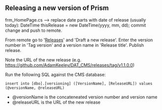 ## Releasing a new version of Prism

frm_HomePage.cs --> replace date parts with date of release (usually today):
	DateTime thisRelease = new DateTime(yyyy, mm, dd);
commit change and push to remote.

From remote go to '[Releases](https://github.com/AdamKeeley/DAT_CMS/releases)' and 'Draft a new release'.
Enter the version number in 'Tag version' and a version name in 'Release title'.
Publish release.

Note the URL of the new release (e.g. https://github.com/AdamKeeley/DAT_CMS/releases/tag/v1.1.0.0)

Run the following SQL against the CMS database:
```TSQL
insert into [dbo].[versioning] ([VersionName], [ReleaseURL]) values (@versionName, @releaseURL)
```
- @versionName is the concateneated version number and version name
- @releaseURL is the URL of the new release
